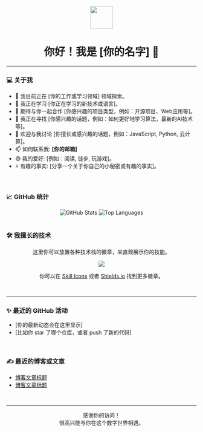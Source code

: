 <div align="center">
  <img src="https://media.giphy.com/media/M9gqUuQxXy0V0j1x4W/giphy.gif" width="60"/>
  <h1>你好！我是 [你的名字] 👋</h1>
</div>

---

### 💻 关于我

- 🔭 我目前正在 [你的工作或学习领域] 领域探索。
- 🌱 我正在学习 [你正在学习的新技术或语言]。
- 👯 期待与你一起合作 [你感兴趣的项目类型，例如：开源项目、Web应用等]。
- 🤔 我正在寻找 [你感兴趣的话题，例如：如何更好地学习算法，最新的AI技术等]。
- 💬 欢迎与我讨论 [你擅长或感兴趣的话题，例如：JavaScript, Python, 云计算]。
- 📫 如何联系我: **[你的邮箱]**
- 😄 我的爱好: [例如：阅读, 徒步, 玩游戏]。
- ⚡ 有趣的事实: [分享一个关于你自己的小秘密或有趣的事实]。

<br>

### 📈 GitHub 统计

<div align="center">
  <img src="https://github-readme-stats.vercel.app/api?username=[你的用户名]&show_icons=true&theme=dark" alt="GitHub Stats" />
  <img src="https://github-readme-stats.vercel.app/api/top-langs/?username=[你的用户名]&layout=compact&theme=dark" alt="Top Languages" />
</div>

<br>

### 🛠️ 我擅长的技术

<div align="center">
  <p>这里你可以放置各种技术栈的徽章，来直观展示你的技能。</p>
  <img src="https://skillicons.dev/icons?i=py,js,react,docker,aws,kubernetes" />
  <p>你可以在 <a href="https://skillicons.dev/" target="_blank">Skill Icons</a> 或者 <a href="https://shields.io/" target="_blank">Shields.io</a> 找到更多徽章。</p>
</div>

<br>

---

### ✨ 最近的 GitHub 活动

- [你的最新动态会在这里显示]
- [比如你 star 了哪个仓库，或者 push 了新的代码]
<br>

### ✍️ 最近的博客或文章

- [博客文章标题](博客文章链接)
- [博客文章标题](博客文章链接)
<br>

---

<div align="center">
  <p>感谢你的访问！<br>很高兴能与你在这个数字世界相遇。</p>
</div>
